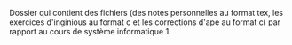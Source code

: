 Dossier qui contient des fichiers (des notes personnelles au format tex, les exercices d'inginious au format c et les corrections d'ape au format c) par rapport au cours de système informatique 1.
